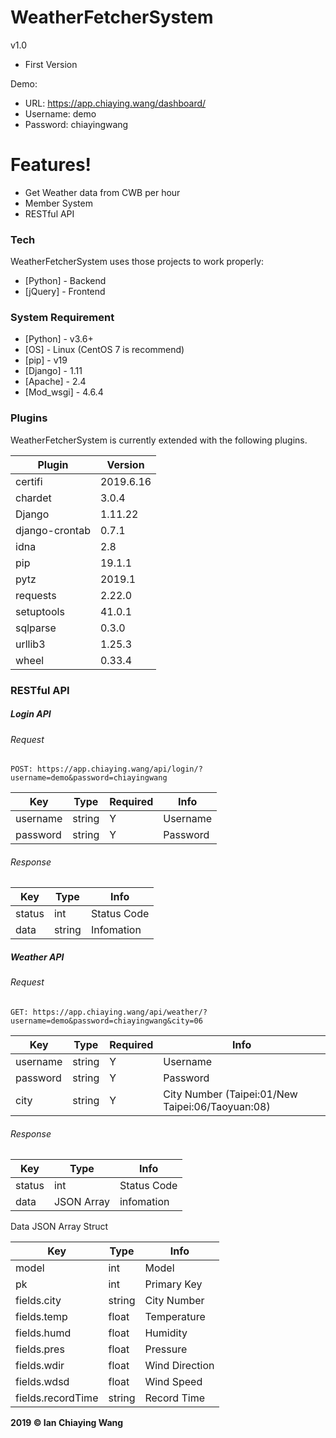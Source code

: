 # WeatherFetcherSystem

v1.0
  - First Version

Demo:
  - URL: https://app.chiaying.wang/dashboard/
  - Username: demo
  - Password: chiayingwang

# Features!

  - Get Weather data from CWB per hour
  - Member System
  - RESTful API

### Tech

WeatherFetcherSystem uses those projects to work properly:

* [Python] - Backend
* [jQuery] - Frontend


### System Requirement

* [Python] - v3.6+
* [OS] - Linux (CentOS 7 is recommend)
* [pip] - v19
* [Django] - 1.11
* [Apache] - 2.4
* [Mod_wsgi] - 4.6.4

### Plugins

WeatherFetcherSystem is currently extended with the following plugins. 

| Plugin | Version |
| ------ | ------ |
| certifi       | 2019.6.16 |
| chardet      | 3.0.4 |
| Django    | 1.11.22 |
| django-crontab | 0.7.1 |
| idna         | 2.8 |
| pip        | 19.1.1 |
| pytz          | 2019.1 |
| requests     | 2.22.0 |
| setuptools    | 41.0.1 |
| sqlparse           | 0.3.0 |
| urllib3      | 1.25.3 |
| wheel   | 0.33.4 |


### RESTful API


##### Login API 

###### Request
`POST: https://app.chiaying.wang/api/login/?username=demo&password=chiayingwang`

| Key | Type | Required | Info |
| ------ | ------ | ------ | ------ |
| username | string | Y | Username |
| password | string | Y | Password |

###### Response

| Key | Type  | Info |
| ------ | ------ | ------ | 
| status | int | Status Code |
| data | string | Infomation |


##### Weather API 

###### Request
`GET: https://app.chiaying.wang/api/weather/?username=demo&password=chiayingwang&city=06`

| Key | Type | Required | Info |
| ------ | ------ | ------ |------ |
| username | string | Y | Username |
| password | string | Y | Password |
| city | string | Y | City Number (Taipei:01/New Taipei:06/Taoyuan:08) |

###### Response

| Key | Type  | Info |
| ------ | ------ | ------ | 
| status | int | Status Code |
| data | JSON Array | infomation |

Data JSON Array Struct

| Key | Type  | Info |
| ------ | ------ | ------ | 
| model | int | Model |
| pk | int | Primary Key |
| fields.city | string | City Number |
| fields.temp | float | Temperature |
| fields.humd | float | Humidity |
| fields.pres | float | Pressure |
| fields.wdir | float | Wind Direction |
| fields.wdsd | float | Wind Speed |
| fields.recordTime | string | Record Time |


**2019 © Ian Chiaying Wang**

